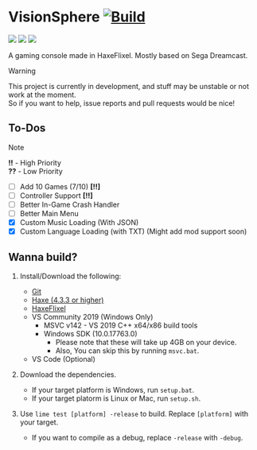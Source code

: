 # VisionSphere [![Build](https://github.com/Joalor64GH/VisionSphere/actions/workflows/main.yml/badge.svg)](https://github.com/Joalor64GH/VisionSphere/actions/workflows/main.yml)
![](https://img.shields.io/github/repo-size/Joalor64GH/VisionSphere)
![](https://img.shields.io/github/issues/Joalor64GH/VisionSphere)
![](https://img.shields.io/badge/balls-in_your_jaws-green)

A gaming console made in HaxeFlixel. Mostly based on Sega Dreamcast.

> [!WARNING]
> This project is currently in development, and stuff may be unstable or not work at the moment. <br>
> So if you want to help, issue reports and pull requests would be nice!

## To-Dos
> [!NOTE]
> **!!** - High Priority <br>
> **??** - Low Priority

* [ ] Add 10 Games (7/10) **[!!]**
* [ ] Controller Support **[!!]**
* [ ] Better In-Game Crash Handler
* [ ] Better Main Menu
* [X] Custom Music Loading (With JSON)
* [X] Custom Language Loading (with TXT) (Might add mod support soon)

## Wanna build?
1. Install/Download the following:
    * [Git](https://git-scm.com/download)
    * [Haxe (4.3.3 or higher)](https://haxe.org/download/version/4.3.3/)
    * [HaxeFlixel](https://haxeflixel.com/documentation/install-haxeflixel/)
    * VS Community 2019 (Windows Only)
        * MSVC v142 - VS 2019 C++ x64/x86 build tools
        * Windows SDK (10.0.17763.0)
            * Please note that these will take up 4GB on your device.
            * Also, You can skip this by running `msvc.bat`.
    * VS Code (Optional)

2. Download the dependencies.
    * If your target platform is Windows, run `setup.bat`.
    * If your target platorm is Linux or Mac, run `setup.sh`.

3. Use `lime test [platform] -release` to build. Replace `[platform]` with your target.
    * If you want to compile as a debug, replace `-release` with `-debug`.